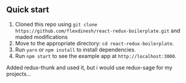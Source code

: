 ## Quick start

1. Cloned this repo using `git clone https://github.com/flexdinesh/react-redux-boilerplate.git` and maded modifications
2. Move to the appropriate directory: `cd react-redux-boilerplate`.<br />
3. Run `yarn` or `npm install` to install dependencies.<br />
4. Run `npm start` to see the example app at `http://localhost:3000`.


Added redux-thunk and used it, but i would use redux-sage for my projects...
